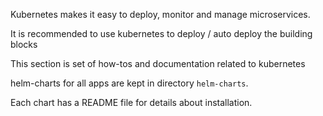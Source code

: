 Kubernetes makes it easy to deploy, monitor and manage microservices.

It is recommended to use kubernetes to deploy / auto deploy the building blocks

This section is set of how-tos and documentation related to kubernetes

helm-charts for all apps are kept in directory `helm-charts`.

Each chart has a README file for details about installation.
